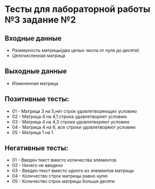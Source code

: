 # Тесты для лабораторной работы №3 задание №2

## Входные данные
- Размерность матрицы(два целых числа от нуля до десяти)
- Целочисленная матрица


## Выходные данные
- Измененная матрица


## Позитивные тесты:
- 01 - Матрица 3 на 5,нет строк удовлетворяющих условию
- 02 - Матрица 4 на 4,1 строка удовлетворяет условию
- 03 - Матрица 4 на 4,3 строки удовлетворяют условию
- 04 - Матрица 4 на 6, все строки удовлетворяют условию
- 05 - Матрица 1 на 1


## Негативные тесты:
- 01 - Введен текст вместо количества элементов
- 02 - Ничего не введено
- 03 - Введен текст вместо одного из элементов матрицы
- 04 - Количество строк матрицы равно нулю
- 05 - Количество строк матрицы больше десяти